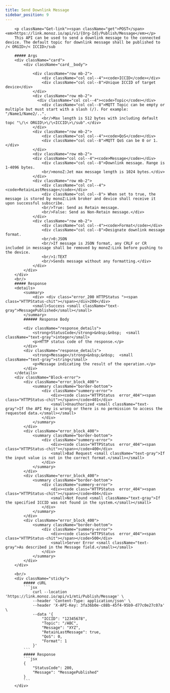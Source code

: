 ```yaml
---
title: Send Downlink Message
sidebar_position: 9
---
```

<!-- <div className="row">
    <div className="col col--7"> -->
        <p className="Get-link"><span className="get">POST</span> <em>https://link.monoz.io/api/v1/{Org-Id}/Publish/Message</em></p>
        This API can be used to send a downlink message to the connected device. The default topic for downlink message shall be published to /< ORGID>/< ICCID>/sub

        ##### Args
        <div className="card">
            <div className="card__body">
 <!--                <div className="row mb-2">
                    <div className="col col--4"><code>ORG-ID</code></div>
                    <div className="col col--8">The unique ID assigned to your organisation</div>
                </div> -->
                <div className="row mb-2">
                    <div className="col col--4"><code>ICCID</code></div>
                    <div className="col col--8">Unique ICCID of target device</div>
                </div>
                <div className="row mb-2">
                  <div className="col col--4"><code>Topic</code></div>
                    <div className="col col--8">MQTT Topic can be empty or multiple but must start with a slash (/). For example: "/Name1/Name2/..".
                    <br/>Max length is 512 bytes with including default topc "\/\< ORGID\>\/\<ICCID\>\/sub".</div>
                </div>
                <div className="row mb-2">
                    <div className="col col--4"><code>QoS</code></div>
                    <div className="col col--8">MQTT QoS can be 0 or 1.</div>
                </div>
                <div className="row mb-2">
                <div className="col col--4"><code>Message</code></div>
                    <div className="col col--8">Downlink message. Range is 1-4096 bytes.
                    <br/>monoZ:Jet max message length is 1024 bytes.</div>
                </div>
                <div className="row mb-2">
                    <div className="col col--4"><code>RetainLastMessage</code></div>
                    <div className="col col--8"> When set to true, the message is stored by monoZ:Link broker and device shall receive it upon successful subscribe.
                    <br/>True: Send as Retain message.
                    <br/>False: Send as Non-Retain message.</div>
                </div>
                <div className="row mb-2">
                    <div className="col col--4"><code>Format</code></div>
                    <div className="col col--8">Designate downlink message format.
                    <br/>0:JSON
                    <br/>If message is JSON format, any CRLF or CR included in messsage shall be removed by monoZ:Link before pushing to the device. 
                    <br/>1:TEXT
                    <br/>Sends message without any formatting.</div>
                </div>
            </div>
        </div>
        <br/>
        ##### Response
        <details>
            <summary>
                <div> <div class="error_200 HTTPStatus "><span class="HTTPStatus-chit"></span></div>200</div>
                <small>Success <small className="text-gray">MessagePublished</small></small>
            </summary>
            ###### Response Body
            
            <div className="response_details">
                <strong>StatusCode</strong>&nbsp;&nbsp;  <small className="text-gray">integer</small> 
                <p>HTTP status code of the response.</p>
            </div>
            <div className="response_details">
                <strong>Message</strong>&nbsp;&nbsp;  <small className="text-gray">string</small> 
                <p>Message indicating the result of the operation.</p>
            </div>
        </details> 
        <div className="Block-error">
            <div className="error_block_400">
                <summary className="border-bottom">
                    <div className="summery-error"> 
                        <div><code class="HTTPStatus  error_404"><span class="HTTPStatus-chit"></span></code>401</div>
                        <small>Unauthorized <small className="text-gray">If the API Key is wrong or there is no permission to access the requested data.</small></small>
                    </div>
                </summary>
            </div>
            <div className="error_block_400">
                <summary className="border-bottom">
                    <div className="summery-error"> 
                        <div><code class="HTTPStatus  error_404"><span class="HTTPStatus-chit"></span></code>400</div>
                        <small>Bad Request <small className="text-gray">If the input value is not in the correct format.</small></small>
                    </div>
                </summary>
            </div>
            <div className="error_block_400">
                <summary className="border-bottom">
                    <div className="summery-error"> 
                        <div><code class="HTTPStatus  error_404"><span class="HTTPStatus-chit"></span></code>404</div>
                        <small>Not Found <small className="text-gray">If the specified ICCID was not found in the system.</small></small>
                    </div>
                </summary>
            </div>
            <div className="error_block_400">
                <summary className="border-bottom">
                    <div className="summery-error"> 
                        <div><code class="HTTPStatus  error_404"><span class="HTTPStatus-chit"></span></code>500</div>
                        <small>Server Error <small className="text-gray">As described in the Message field.</small></small>
                    </div>
                </summary>
            </div>
        </div>
<!-- </div>
    <div className="col col--5"> -->
        <br/>
        <div className="sticky">
            ##### cURL
            ```jsx
                curl --location 'https://link.monoz.io/api/v1/mti/Publish/Message' \
                --header 'Content-Type: application/json' \
                --header 'X-API-Key: 3fa36b0e-c88b-45f4-95b9-d77c0e27c07a' \
                --data '{
                    "ICCID": "12345678",
                    "Topic": "/ABC",
                    "Message": "XYZ",
                    "RetainLastMessage": true,
                    "QoS": 0,
                    "Format": 1
                }'
            ```
            ##### Response
            ```jsx
            {
                "StatusCode": 200,
                "Message": "MessagePublished"
            }
            ```
        </div>
<!-- </div>
</div> -->
